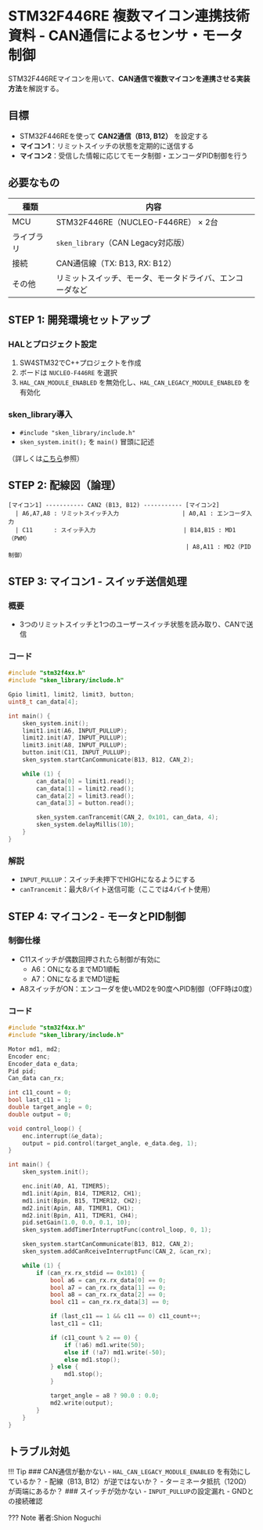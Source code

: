 # STM32F446RE 複数マイコン連携技術資料 - CAN通信によるセンサ・モータ制御
STM32F446REマイコンを用いて、**CAN通信で複数マイコンを連携させる実装方法**を解説する。

##  目標

- STM32F446REを使って **CAN2通信（B13, B12）** を設定する
- **マイコン1**：リミットスイッチの状態を定期的に送信する
- **マイコン2**：受信した情報に応じてモータ制御・エンコーダPID制御を行う

##  必要なもの

| 種類       | 内容                                     |
|------------|------------------------------------------|
| MCU        | STM32F446RE（NUCLEO-F446RE） × 2台       |
| ライブラリ | `sken_library`（CAN Legacy対応版）      |
| 接続       | CAN通信線（TX: B13, RX: B12）           |
| その他     | リミットスイッチ、モータ、モータドライバ、エンコーダなど |


##  STEP 1: 開発環境セットアップ

###  HALとプロジェクト設定
1. SW4STM32でC++プロジェクトを作成
2. ボードは `NUCLEO-F446RE` を選択
3. `HAL_CAN_MODULE_ENABLED` を無効化し、`HAL_CAN_LEGACY_MODULE_ENABLED` を有効化

###  sken_library導入
- `#include "sken_library/include.h"`
- `sken_system.init();` を `main()` 冒頭に記述

（詳しくは[こちら](https://altairu.github.io/sken_training_materials/training_materials/%E8%AC%9B%E7%BF%92%E8%B3%87%E6%96%99/%E3%83%9E%E3%82%A4%E3%82%B3%E3%83%B3SW/%E3%83%9E%E3%82%A4%E3%82%B3%E3%83%B31/)参照）



##  STEP 2: 配線図（論理）
```
[マイコン1] ----------- CAN2 (B13, B12) ----------- [マイコン2]
  | A6,A7,A8 : リミットスイッチ入力                  | A0,A1 : エンコーダ入力
  | C11      : スイッチ入力                         | B14,B15 : MD1（PWM）
                                               　  | A8,A11 : MD2（PID制御）
```


##  STEP 3: マイコン1 - スイッチ送信処理

###  概要
- 3つのリミットスイッチと1つのユーザースイッチ状態を読み取り、CANで送信

###  コード
```cpp
#include "stm32f4xx.h"
#include "sken_library/include.h"

Gpio limit1, limit2, limit3, button;
uint8_t can_data[4];

int main() {
    sken_system.init();
    limit1.init(A6, INPUT_PULLUP);
    limit2.init(A7, INPUT_PULLUP);
    limit3.init(A8, INPUT_PULLUP);
    button.init(C11, INPUT_PULLUP);
    sken_system.startCanCommunicate(B13, B12, CAN_2);

    while (1) {
        can_data[0] = limit1.read();
        can_data[1] = limit2.read();
        can_data[2] = limit3.read();
        can_data[3] = button.read();

        sken_system.canTrancemit(CAN_2, 0x101, can_data, 4);
        sken_system.delayMillis(10);
    }
}
```

###  解説
- `INPUT_PULLUP`：スイッチ未押下でHIGHになるようにする
- `canTrancemit`：最大8バイト送信可能（ここでは4バイト使用）

##  STEP 4: マイコン2 - モータとPID制御

###  制御仕様
- C11スイッチが偶数回押されたら制御が有効に
  - A6：ONになるまでMD1順転
  - A7：ONになるまでMD1逆転
- A8スイッチがON：エンコーダを使いMD2を90度へPID制御（OFF時は0度）



###  コード
```cpp
#include "stm32f4xx.h"
#include "sken_library/include.h"

Motor md1, md2;
Encoder enc;
Encoder_data e_data;
Pid pid;
Can_data can_rx;

int c11_count = 0;
bool last_c11 = 1;
double target_angle = 0;
double output = 0;

void control_loop() {
    enc.interrupt(&e_data);
    output = pid.control(target_angle, e_data.deg, 1);
}

int main() {
    sken_system.init();

    enc.init(A0, A1, TIMER5);
    md1.init(Apin, B14, TIMER12, CH1);
    md1.init(Bpin, B15, TIMER12, CH2);
    md2.init(Apin, A8, TIMER1, CH1);
    md2.init(Bpin, A11, TIMER1, CH4);
    pid.setGain(1.0, 0.0, 0.1, 10);
    sken_system.addTimerInterruptFunc(control_loop, 0, 1);

    sken_system.startCanCommunicate(B13, B12, CAN_2);
    sken_system.addCanRceiveInterruptFunc(CAN_2, &can_rx);

    while (1) {
        if (can_rx.rx_stdid == 0x101) {
            bool a6 = can_rx.rx_data[0] == 0;
            bool a7 = can_rx.rx_data[1] == 0;
            bool a8 = can_rx.rx_data[2] == 0;
            bool c11 = can_rx.rx_data[3] == 0;

            if (last_c11 == 1 && c11 == 0) c11_count++;
            last_c11 = c11;

            if (c11_count % 2 == 0) {
                if (!a6) md1.write(50);
                else if (!a7) md1.write(-50);
                else md1.stop();
            } else {
                md1.stop();
            }

            target_angle = a8 ? 90.0 : 0.0;
            md2.write(output);
        }
    }
}
```



##  トラブル対処

!!! Tip
    ###  CAN通信が動かない
    - `HAL_CAN_LEGACY_MODULE_ENABLED` を有効にしているか？
    - 配線（B13, B12）が逆ではないか？
    - ターミネータ抵抗（120Ω）が両端にあるか？
    ###  スイッチが効かない
    - `INPUT_PULLUP`の設定漏れ
    - GNDとの接続確認


??? Note
    著者:Shion Noguchi